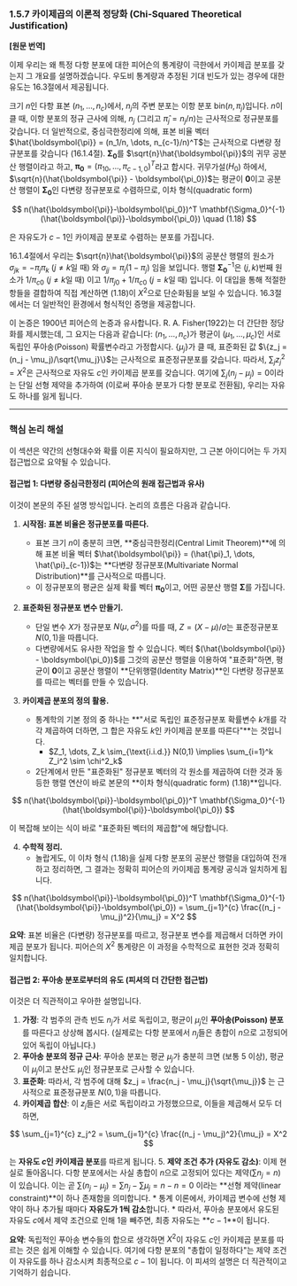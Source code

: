 
### **1.5.7 카이제곱의 이론적 정당화 (Chi-Squared Theoretical Justification)**

**[원문 번역]**

이제 우리는 왜 특정 다항 분포에 대한 피어슨의 통계량이 극한에서 카이제곱 분포를 갖는지 그 개요를 설명하겠습니다. 우도비 통계량과 추정된 기대 빈도가 있는 경우에 대한 유도는 16.3절에서 제공됩니다.

크기 $n$인 다항 표본 $(n_1, \dots, n_c)$에서, $n_j$의 주변 분포는 이항 분포 $\text{bin}(n, \pi_j)$입니다. $n$이 클 때, 이항 분포의 정규 근사에 의해, $n_j$ (그리고 $\hat{\pi}_j = n_j/n$)는 근사적으로 정규분포를 갖습니다. 더 일반적으로, 중심극한정리에 의해, 표본 비율 벡터 $\hat{\boldsymbol{\pi}} = (n_1/n, \dots, n_{c-1}/n)^T$는 근사적으로 다변량 정규분포를 갖습니다 (16.1.4절). $\mathbf{\Sigma_0}$를 $\sqrt{n}\hat{\boldsymbol{\pi}}$의 귀무 공분산 행렬이라고 하고, $\boldsymbol{\pi_0} = (\pi_{10}, \dots, \pi_{c-1,0})^T$라고 합시다. 귀무가설($H_0$) 하에서, $\sqrt{n}(\hat{\boldsymbol{\pi}} - \boldsymbol{\pi_0})$는 평균이 $\mathbf{0}$이고 공분산 행렬이 $\mathbf{\Sigma_0}$인 다변량 정규분포로 수렴하므로, 이차 형식(quadratic form)

$$ n(\hat{\boldsymbol{\pi}}-\boldsymbol{\pi_0})^T \mathbf{\Sigma_0}^{-1} (\hat{\boldsymbol{\pi}}-\boldsymbol{\pi_0}) \quad (1.18) $$

은 자유도가 $c-1$인 카이제곱 분포로 수렴하는 분포를 가집니다.

16.1.4절에서 우리는 $\sqrt{n}\hat{\boldsymbol{\pi}}$의 공분산 행렬의 원소가 $\sigma_{jk} = -\pi_j\pi_k$ ($j \neq k$일 때) 와 $\sigma_{jj} = \pi_j(1-\pi_j)$ 임을 보입니다. 행렬 $\mathbf{\Sigma_0}^{-1}$은 $(j,k)$번째 원소가 $1/\pi_{c0}$ ($j \neq k$일 때) 이고 $1/\pi_{j0} + 1/\pi_{c0}$ ($j=k$일 때) 입니다. 이 대입을 통해 적절한 항들을 결합하여 직접 계산하면 (1.18)이 $X^2$으로 단순화됨을 보일 수 있습니다. 16.3절에서는 더 일반적인 환경에서 형식적인 증명을 제공합니다.

이 논증은 1900년 피어슨의 논증과 유사합니다. R. A. Fisher(1922)는 더 간단한 정당화를 제시했는데, 그 요지는 다음과 같습니다: $(n_1, \dots, n_c)$가 평균이 $(\mu_1, \dots, \mu_c)$인 서로 독립인 푸아송(Poisson) 확률변수라고 가정합시다. $\{\mu_j\}$가 클 때, 표준화된 값 $\{z_j = (n_j - \mu_j)/\sqrt{\mu_j}\}$는 근사적으로 표준정규분포를 갖습니다. 따라서, $\sum_j z_j^2 = X^2$은 근사적으로 자유도 $c$인 카이제곱 분포를 갖습니다. 여기에 $\sum_j(n_j - \mu_j) = 0$이라는 단일 선형 제약을 추가하여 (이로써 푸아송 분포가 다항 분포로 전환됨), 우리는 자유도 하나를 잃게 됩니다.

---

### **핵심 논리 해설**

이 섹션은 약간의 선형대수와 확률 이론 지식이 필요하지만, 그 근본 아이디어는 두 가지 접근법으로 요약될 수 있습니다.

#### **접근법 1: 다변량 중심극한정리 (피어슨의 원래 접근법과 유사)**

이것이 본문의 주된 설명 방식입니다. 논리의 흐름은 다음과 같습니다.

1.  **시작점: 표본 비율은 정규분포를 따른다.**
    *   표본 크기 $n$이 충분히 크면, **중심극한정리(Central Limit Theorem)**에 의해 표본 비율 벡터 $\hat{\boldsymbol{\pi}} = (\hat{\pi}_1, \dots, \hat{\pi}_{c-1})$는 **다변량 정규분포(Multivariate Normal Distribution)**를 근사적으로 따릅니다.
    *   이 정규분포의 평균은 실제 확률 벡터 $\boldsymbol{\pi_0}$이고, 어떤 공분산 행렬 $\mathbf{\Sigma}$를 가집니다.

2.  **표준화된 정규분포 변수 만들기.**
    *   단일 변수 $X$가 정규분포 $N(\mu, \sigma^2)$를 따를 때, $Z = (X-\mu)/\sigma$는 표준정규분포 $N(0,1)$을 따릅니다.
    *   다변량에서도 유사한 작업을 할 수 있습니다. 벡터 $(\hat{\boldsymbol{\pi}} - \boldsymbol{\pi_0})$를 그것의 공분산 행렬을 이용하여 "표준화"하면, 평균이 $\mathbf{0}$이고 공분산 행렬이 **단위행렬(Identity Matrix)**인 다변량 정규분포를 따르는 벡터를 만들 수 있습니다.

3.  **카이제곱 분포의 정의 활용.**
    *   통계학의 기본 정의 중 하나는 **"서로 독립인 표준정규분포 확률변수 $k$개를 각각 제곱하여 더하면, 그 합은 자유도 $k$인 카이제곱 분포를 따른다"**는 것입니다.
        *   $Z_1, \dots, Z_k \sim_{\text{i.i.d.}} N(0,1) \implies \sum_{i=1}^k Z_i^2 \sim \chi^2_k$
    *   2단계에서 만든 "표준화된" 정규분포 벡터의 각 원소를 제곱하여 더한 것과 동등한 행렬 연산이 바로 본문의 **이차 형식(quadratic form) (1.18)**입니다.

$$ n(\hat{\boldsymbol{\pi}}-\boldsymbol{\pi_0})^T \mathbf{\Sigma_0}^{-1} (\hat{\boldsymbol{\pi}}-\boldsymbol{\pi_0}) $$

이 복잡해 보이는 식이 바로 "표준화된 벡터의 제곱합"에 해당합니다.

4.  **수학적 정리.**
    *   놀랍게도, 이 이차 형식 (1.18)을 실제 다항 분포의 공분산 행렬을 대입하여 전개하고 정리하면, 그 결과는 정확히 피어슨의 카이제곱 통계량 공식과 일치하게 됩니다.

$$ n(\hat{\boldsymbol{\pi}}-\boldsymbol{\pi_0})^T \mathbf{\Sigma_0}^{-1} (\hat{\boldsymbol{\pi}}-\boldsymbol{\pi_0}) = \sum_{j=1}^{c} \frac{(n_j - \mu_j)^2}{\mu_j} = X^2 $$

**요약**: 표본 비율은 (다변량) 정규분포를 따르고, 정규분포 변수를 제곱해서 더하면 카이제곱 분포가 됩니다. 피어슨의 $X^2$ 통계량은 이 과정을 수학적으로 표현한 것과 정확히 일치합니다.

#### **접근법 2: 푸아송 분포로부터의 유도 (피셔의 더 간단한 접근법)**

이것은 더 직관적이고 우아한 설명입니다.

1.  **가정**: 각 범주의 관측 빈도 $n_j$가 서로 독립이고, 평균이 $\mu_j$인 **푸아송(Poisson) 분포**를 따른다고 상상해 봅시다. (실제로는 다항 분포에서 $n_j$들은 총합이 $n$으로 고정되어 있어 독립이 아닙니다.)
2.  **푸아송 분포의 정규 근사**: 푸아송 분포는 평균 $\mu_j$가 충분히 크면 (보통 5 이상), 평균이 $\mu_j$이고 분산도 $\mu_j$인 정규분포로 근사할 수 있습니다.
3.  **표준화**: 따라서, 각 범주에 대해 $z_j = \frac{n_j - \mu_j}{\sqrt{\mu_j}}$ 는 근사적으로 표준정규분포 $N(0,1)$을 따릅니다.
4.  **카이제곱 합산**: 이 $z_j$들은 서로 독립이라고 가정했으므로, 이들을 제곱해서 모두 더하면,

$$ \sum_{j=1}^{c} z_j^2 = \sum_{j=1}^{c} \frac{(n_j - \mu_j)^2}{\mu_j} = X^2 $$

는 **자유도 $c$인 카이제곱 분포**를 따르게 됩니다.
5.  **제약 조건 추가 (자유도 감소)**: 이제 현실로 돌아옵니다. 다항 분포에서는 사실 총합이 $n$으로 고정되어 있다는 제약($\sum n_j = n$)이 있습니다. 이는 곧 $\sum (n_j - \mu_j) = \sum n_j - \sum \mu_j = n - n = 0$ 이라는 **선형 제약(linear constraint)**이 하나 존재함을 의미합니다.
    *   통계 이론에서, 카이제곱 변수에 선형 제약이 하나 추가될 때마다 **자유도가 1씩 감소**합니다.
    *   따라서, 푸아송 분포에서 유도된 자유도 $c$에서 제약 조건으로 인해 1을 빼주면, 최종 자유도는 **$c-1$**이 됩니다.

**요약**: 독립적인 푸아송 변수들의 합으로 생각하면 $X^2$이 자유도 $c$인 카이제곱 분포를 따르는 것은 쉽게 이해할 수 있습니다. 여기에 다항 분포의 "총합이 일정하다"는 제약 조건이 자유도를 하나 감소시켜 최종적으로 $c-1$이 됩니다. 이 피셔의 설명은 더 직관적이고 기억하기 쉽습니다.
